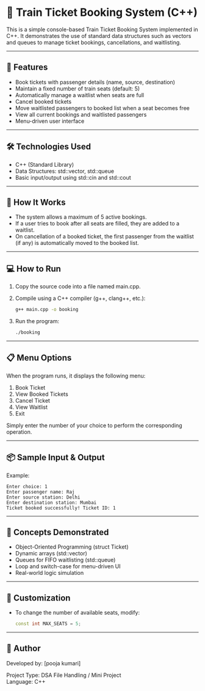 
# 🚆 Train Ticket Booking System (C++)

This is a simple console-based Train Ticket Booking System implemented in C++. It demonstrates the use of standard data structures such as vectors and queues to manage ticket bookings, cancellations, and waitlisting.

---

## 📌 Features

- Book tickets with passenger details (name, source, destination)
- Maintain a fixed number of train seats (default: 5)
- Automatically manage a waitlist when seats are full
- Cancel booked tickets
- Move waitlisted passengers to booked list when a seat becomes free
- View all current bookings and waitlisted passengers
- Menu-driven user interface

---

## 🛠️ Technologies Used

- C++ (Standard Library)
- Data Structures: std::vector, std::queue
- Basic input/output using std::cin and std::cout

---

## 🚀 How It Works

- The system allows a maximum of 5 active bookings.
- If a user tries to book after all seats are filled, they are added to a waitlist.
- On cancellation of a booked ticket, the first passenger from the waitlist (if any) is automatically moved to the booked list.

---

## 💻 How to Run

1. Copy the source code into a file named main.cpp.
2. Compile using a C++ compiler (g++, clang++, etc.):

   ```bash
   g++ main.cpp -o booking
   ```

3. Run the program:

   ```bash
   ./booking
   ```

---

## 📋 Menu Options

When the program runs, it displays the following menu:

1. Book Ticket  
2. View Booked Tickets  
3. Cancel Ticket  
4. View Waitlist  
5. Exit  

Simply enter the number of your choice to perform the corresponding operation.

---

## 📦 Sample Input & Output

Example:
```
Enter choice: 1
Enter passenger name: Raj
Enter source station: Delhi
Enter destination station: Mumbai
Ticket booked successfully! Ticket ID: 1
```

---

## 🧠 Concepts Demonstrated

- Object-Oriented Programming (struct Ticket)
- Dynamic arrays (std::vector)
- Queues for FIFO waitlisting (std::queue)
- Loop and switch-case for menu-driven UI
- Real-world logic simulation

---

## 🔧 Customization

- To change the number of available seats, modify:
  ```cpp
  const int MAX_SEATS = 5;
  ```

---

## 📝 Author

Developed by: [pooja kumari]

Project Type: DSA File Handling / Mini Project  
Language: C++
